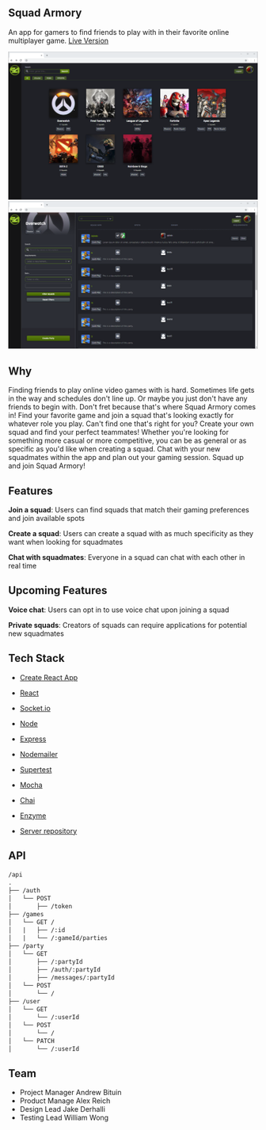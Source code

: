 <p align="center">
    <h2>Squad Armory</h2> 
    <span>An app for gamers to find friends to play with in their favorite online multiplayer game.</span>
    <a href="https://squad-armory.now.sh">Live Version</a>
    </p>

![Desktop page](./public/README-images/Desktop.png)
![Squad list](./public/README-images/SquadList.png)

## Why

Finding friends to play online video games with is hard. Sometimes life gets in the way and schedules don't line up. Or maybe you just don't have any friends to begin with. Don't fret because that's where Squad Armory comes in! Find your favorite game and join a squad that's looking exactly for whatever role you play. Can't find one that's right for you? Create your own squad and find your perfect teammates! Whether you're looking for something more casual or more competitive, you can be as general or as specific as you'd like when creating a squad. Chat with your new squadmates within the app and plan out your gaming session. Squad up and join Squad Armory!

## Features

**Join a squad**: Users can find squads that match their gaming preferences and join available spots


**Create a squad**: Users can create a squad with as much specificity as they want when looking for squadmates


**Chat with squadmates**: Everyone in a squad can chat with each other in real time



## Upcoming Features

**Voice chat**: Users can opt in to use voice chat upon joining a squad


**Private squads**: Creators of squads can require applications for potential new squadmates

## Tech Stack

- [Create React App](https://github.com/facebook/create-react-app)
- [React](https://github.com/facebook/react)

- [Socket.io](https://socket.io)

- [Node](https://github.com/nodejs/node)
- [Express](https://github.com/expressjs/express)
- [Nodemailer](https://nodemailer.com)
- [Supertest](https://www.npmjs.com/package/supertest)
- [Mocha](https://mochajs.org/)
- [Chai](https://www.chaijs.com/)
- [Enzyme](https://airbnb.io/enzyme/)

- [Server repository](https://github.com/thinkful-ei-armadillo/The-Armory-Server/)

## API

```
/api
.
├── /auth
│   └── POST
│       ├── /token
├── /games
│   └── GET /
│   |   ├── /:id
│   |   └── /:gameId/parties
├── /party
│   └── GET
│       ├── /:partyId
│       ├── /auth/:partyId
│       ├── /messages/:partyId
│   └── POST
│       └── /
├── /user
│   └── GET
│       └── /:userId
│   └── POST
│       └── /
│   └── PATCH
│       └── /:userId
```

## Team

- Project Manager Andrew Bituin
- Product Manage Alex Reich
- Design Lead Jake Derhalli
- Testing Lead William Wong
